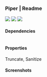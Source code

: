 ### Piper | Readme

[![](https://img.shields.io/badge/Main-readme-white?style=for-the-badge)](../readme.md)
[![](https://img.shields.io/badge/usage-orange?style=for-the-badge)](usage.md)
[![](https://img.shields.io/badge/Demo-blue?style=for-the-badge)](https://krsln.github.io/Showcase/Libraries/Utils/Piper)

#### Dependencies

```shell
```

#### Properties

Truncate, Sanitize

#### Screenshots
 
